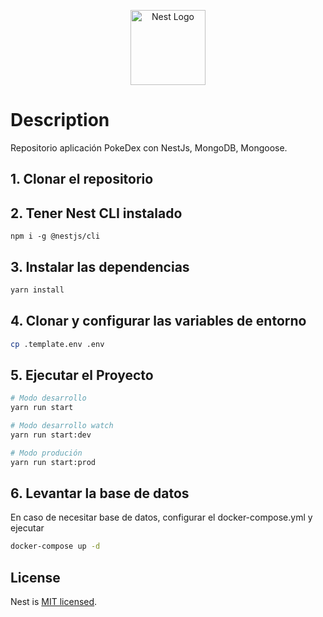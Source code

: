 <p align="center">
  <a href="http://nestjs.com/" target="blank"><img src="https://nestjs.com/img/logo-small.svg" width="120" alt="Nest Logo" /></a>
</p>

# Description

Repositorio aplicación PokeDex con NestJs, MongoDB, Mongoose.

## 1. Clonar el repositorio

## 2. Tener Nest CLI instalado

```
npm i -g @nestjs/cli
```

## 3. Instalar las dependencias

```bash
yarn install
```

## 4. Clonar y configurar las variables de entorno

```bash
cp .template.env .env
```

## 5. Ejecutar el Proyecto

```bash
# Modo desarrollo
yarn run start

# Modo desarrollo watch
yarn run start:dev

# Modo produción
yarn run start:prod
```

## 6. Levantar la base de datos

En caso de necesitar base de datos, configurar el docker-compose.yml y ejecutar

```bash
docker-compose up -d
```

## License

Nest is [MIT licensed](https://github.com/nestjs/nest/blob/master/LICENSE).
